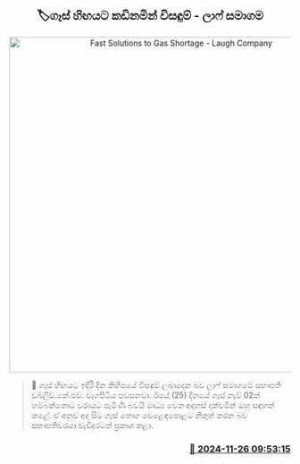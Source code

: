 <p align='center'><b><h2 align='center' title='Fast Solutions to Gas Shortage - Laugh Company'>🏷ගෑස් හිඟයට කඩිනමින් විසඳුම් - ලාෆ් සමාගම</h2></b></p>
<p align='center'><img src='https://helakuru.sgp1.cdn.digitaloceanspaces.com/esana/images/lib/laugfs-gas[1].jpg' width='600' alt='Fast Solutions to Gas Shortage - Laugh Company'></p>

>📝 ගෑස් හිඟයට ඉදිරි දින කිහිපයේ විසඳුම් ලබාදෙන බව ලාෆ් සමාගමේ සභාපති ඩබ්ලිව්.කේ.එච්. වෑගපිටිය පවසනවා.
ඊයේ (25) දිනයේ ගෑස් නැව් 02ක් හම්බන්තොට වරායට පැමිණි බවයි මාධ්‍ය වෙත අදහස් දක්වමින් ඔහු සඳහන් කළේ.
ඒ අනුව අද සිට ගෑස් තොග වෙළෙඳපොළට නිකුත් කරන බව සභාපතිවරයා වැඩිදුරටත් ප්‍රකාශ කළා. 


<h3 align='right'><a href='https://www.helakuru.lk/esana/p/105445/'>📅 2024-11-26 09:53:15</a></h3>
